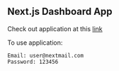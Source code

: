 ## Next.js Dashboard App

Check out application at this [link](https://dashboard-rose-alpha.vercel.app/)

To use application:

```
Email: user@nextmail.com
Password: 123456
```
